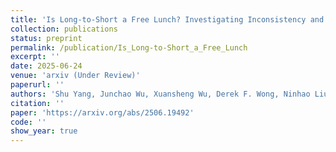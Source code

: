 ```yaml
---
title: 'Is Long-to-Short a Free Lunch? Investigating Inconsistency and Reasoning Efficiency in LRMs'
collection: publications
status: preprint
permalink: /publication/Is_Long-to-Short_a_Free_Lunch
excerpt: ''
date: 2025-06-24
venue: 'arxiv (Under Review)'
paperurl: ''
authors: 'Shu Yang, Junchao Wu, Xuansheng Wu, Derek F. Wong, Ninhao Liu, Di Wang*'
citation: ''
paper: 'https://arxiv.org/abs/2506.19492'
code: ''
show_year: true
---
```

